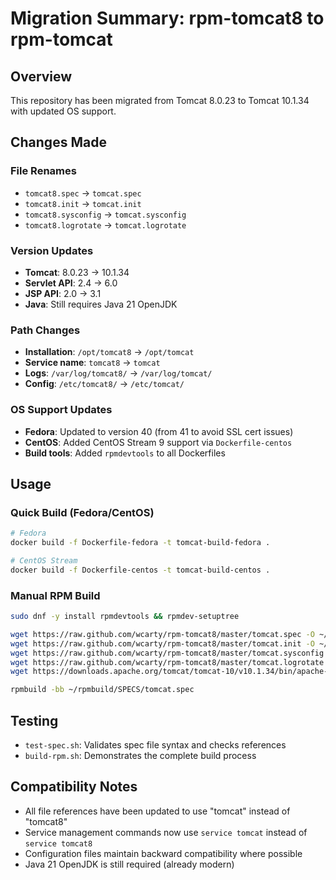 # Migration Summary: rpm-tomcat8 to rpm-tomcat

## Overview
This repository has been migrated from Tomcat 8.0.23 to Tomcat 10.1.34 with updated OS support.

## Changes Made

### File Renames
- `tomcat8.spec` → `tomcat.spec`
- `tomcat8.init` → `tomcat.init`
- `tomcat8.sysconfig` → `tomcat.sysconfig`
- `tomcat8.logrotate` → `tomcat.logrotate`

### Version Updates
- **Tomcat**: 8.0.23 → 10.1.34
- **Servlet API**: 2.4 → 6.0
- **JSP API**: 2.0 → 3.1
- **Java**: Still requires Java 21 OpenJDK

### Path Changes
- **Installation**: `/opt/tomcat8` → `/opt/tomcat`
- **Service name**: `tomcat8` → `tomcat`
- **Logs**: `/var/log/tomcat8/` → `/var/log/tomcat/`
- **Config**: `/etc/tomcat8/` → `/etc/tomcat/`

### OS Support Updates
- **Fedora**: Updated to version 40 (from 41 to avoid SSL cert issues)
- **CentOS**: Added CentOS Stream 9 support via `Dockerfile-centos`
- **Build tools**: Added `rpmdevtools` to all Dockerfiles

## Usage

### Quick Build (Fedora/CentOS)
```bash
# Fedora
docker build -f Dockerfile-fedora -t tomcat-build-fedora .

# CentOS Stream
docker build -f Dockerfile-centos -t tomcat-build-centos .
```

### Manual RPM Build
```bash
sudo dnf -y install rpmdevtools && rpmdev-setuptree

wget https://raw.github.com/wcarty/rpm-tomcat8/master/tomcat.spec -O ~/rpmbuild/SPECS/tomcat.spec
wget https://raw.github.com/wcarty/rpm-tomcat8/master/tomcat.init -O ~/rpmbuild/SOURCES/tomcat.init
wget https://raw.github.com/wcarty/rpm-tomcat8/master/tomcat.sysconfig -O ~/rpmbuild/SOURCES/tomcat.sysconfig
wget https://raw.github.com/wcarty/rpm-tomcat8/master/tomcat.logrotate -O ~/rpmbuild/SOURCES/tomcat.logrotate
wget https://downloads.apache.org/tomcat/tomcat-10/v10.1.34/bin/apache-tomcat-10.1.34.tar.gz -O ~/rpmbuild/SOURCES/apache-tomcat-10.1.34.tar.gz

rpmbuild -bb ~/rpmbuild/SPECS/tomcat.spec
```

## Testing
- `test-spec.sh`: Validates spec file syntax and checks references
- `build-rpm.sh`: Demonstrates the complete build process

## Compatibility Notes
- All file references have been updated to use "tomcat" instead of "tomcat8"
- Service management commands now use `service tomcat` instead of `service tomcat8`
- Configuration files maintain backward compatibility where possible
- Java 21 OpenJDK is still required (already modern)